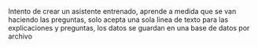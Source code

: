 Intento de crear un asistente entrenado, aprende a medida que se van haciendo las preguntas, solo acepta una sola linea de texto para las explicaciones y preguntas, los datos se guardan en una base de datos por archivo
